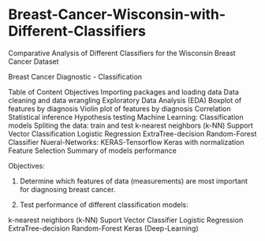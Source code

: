 # Breast-Cancer-Wisconsin-with-Different-Classifiers
Comparative Analysis of Different Classifiers for the Wisconsin Breast Cancer Dataset

Breast Cancer Diagnostic - Classification

Table of Content
Objectives
Importing packages and loading data
Data cleaning and data wrangling
Exploratory Data Analysis (EDA)
Boxplot of features by diagnosis
Violin plot of features by diagnosis
Correlation
Statistical inference
Hypothesis testing
Machine Learning: Classification models
Spliting the data: train and test
k-nearest neighbors (k-NN)
Support Vector Classification
Logistic Regression
ExtraTree-decision
Random-Forest Classifier
Nueral-Networks: KERAS-Tensorflow
Keras with normalization
Feature Selection
Summary of models performance

Objectives:
1) Determine which features of data (measurements) are most important for diagnosing breast cancer.

2) Test performance of different classification models:

k-nearest neighbors (k-NN)
Suport Vector Classifier
Logistic Regression
ExtraTree-decision
Random-Forest
Keras (Deep-Learning)
